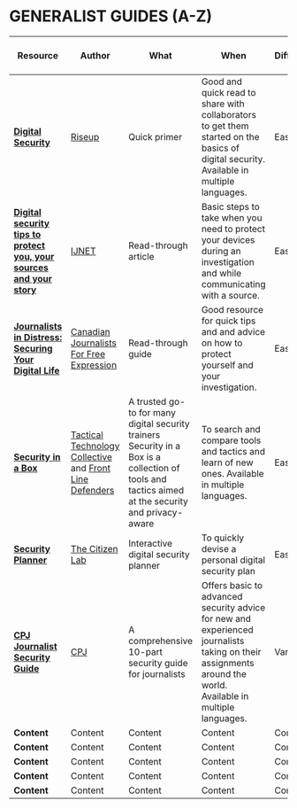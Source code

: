 # GENERALIST GUIDES (A-Z)

Resource | Author | What | When | Difficulty | Last recommended in
------------ | ------------- | ------------- | ------------- | ------------- | -------------
**[Digital Security](https://riseup.net/en/security)** | [Riseup](https://riseup.net/en) | Quick primer | Good and quick read to share with collaborators to get them started on the basics of digital security. Available in multiple languages. | Easy | Dec 2018
**[Digital security tips to protect you, your sources and your story](https://ijnet.org/en/story/digital-security-tips-protect-you-your-sources-and-your-story)** | [IJNET](https://ijnet.org/en) | Read-through article | Basic steps to take when you need to protect your devices during an investigation and while communicating with a source. | Easy | Dec 2018
**[Journalists in Distress: Securing Your Digital Life](https://www.cjfe.org/journalists_in_distress_securing_your_digital_life)** | [Canadian Journalists For Free Expression](https://www.cjfe.org/) | Read-through guide | Good resource for quick tips and and advice on how to protect yourself and your investigation. | Easy | Dec 2018
**[Security in a Box](https://securityinabox.org/en/)** | [Tactical Technology Collective](https://tacticaltech.org/) and [Front Line Defenders](https://www.frontlinedefenders.org/) | A trusted go-to for many digital security trainers Security in a Box is a collection of tools and tactics aimed at the security and privacy-aware | To search and compare tools and tactics and learn of new ones. Available in multiple languages. | Easy | Dec 2018
**[Security Planner](https://securityplanner.org/#/)** | [The Citizen Lab](https://citizenlab.ca/) | Interactive digital security planner | To quickly devise a personal digital security plan | Easy | Dec 2018
**[CPJ Journalist Security Guide](https://cpj.org/reports/2012/04/journalist-security-guide.php)** | [CPJ](https://cpj.org/) | A comprehensive 10-part security guide for journalists | Offers basic to advanced security advice for new and experienced journalists taking on their assignments around the world. Available in multiple languages. | Variable | Dec 2018
**Content** | Content | Content | Content | Content | Content
**Content** | Content | Content | Content | Content | Content
**Content** | Content | Content | Content | Content | Content
**Content** | Content | Content | Content | Content | Content
**Content** | Content | Content | Content | Content | Content
